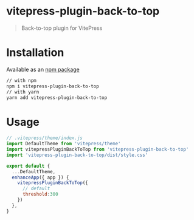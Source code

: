 # vitepress-plugin-back-to-top

> Back-to-top plugin for VitePress

# Installation

Available as an [npm package](https://www.npmjs.com/package/vitepress-plugin-back-to-top)

```bash
// with npm
npm i vitepress-plugin-back-to-top
// with yarn
yarn add vitepress-plugin-back-to-top
```

# Usage

```js
// .vitepress/theme/index.js
import DefaultTheme from 'vitepress/theme'
import vitepressPluginBackToTop from 'vitepress-plugin-back-to-top'
import 'vitepress-plugin-back-to-top/dist/style.css'

export default {
  ...DefaultTheme,
  enhanceApp({ app }) {
    vitepressPluginBackToTop({
      // default
      threshold:300
    })
  },
}


```